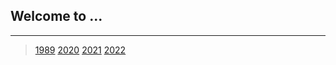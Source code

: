 ## Welcome to ...

<link rel="shortcut icon" type="image/x-icon" href="favicon.ico">

---
>[1989](pages/page1989.md)
>[2020](pages/page2020.md)
>[2021](pages/page2021.md)
>[2022](pages/page2022.md)
